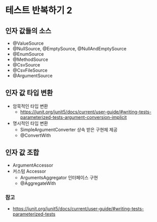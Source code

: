 # 테스트 반복하기 2
## 인자 값들의 소스
- @ValueSource
- @NullSource, @EmptySource, @NullAndEmptySource
- @EnumSource
- @MethodSource
- @CsvSource
- @CsvFileSource
- @ArgumentSource

## 인자 값 타입 변환
- 암묵적인 타입 변환
    - https://junit.org/junit5/docs/current/user-guide/#writing-tests-parameterized-tests-argument-conversion-implicit
- 명시적인 타입 변환
    - SimpleArgumentConverter 상속 받은 구현체 제공
    - @ConvertWith
    

## 인자 값 조합
- ArgumentAccessor
- 커스텀 Accessor
    - ArgumentsAggregator 인터페이스 구현
    - @AggregateWith

### 참고
- https://junit.org/junit5/docs/current/user-guide/#writing-tests-parameterized-tests
